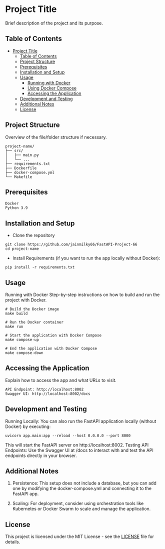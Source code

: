 # Project Title

Brief description of the project and its purpose.

## Table of Contents

- [Project Title](#project-title)
  - [Table of Contents](#table-of-contents)
  - [Project Structure](#project-structure)
  - [Prerequisites](#prerequisites)
  - [Installation and Setup](#installation-and-setup)
  - [Usage](#usage)
    - [Running with Docker](#running-with-docker)
    - [Using Docker Compose](#using-docker-compose)
    - [Accessing the Application](#accessing-the-application)
  - [Development and Testing](#development-and-testing)
  - [Additional Notes](#additional-notes)
  - [License](#license)

## Project Structure

Overview of the file/folder structure if necessary.

```plaintext
project-name/
├── src/
│   ├── main.py
│   └── ...
├── requirements.txt
├── Dockerfile
├── docker-compose.yml
└── Makefile
```

## Prerequisites
```plaintext
Docker 
Python 3.9
```

## Installation and Setup
  * Clone the repository
```plaintext
git clone https://github.com/jainmilky66/FastAPI-Project-66
cd project-name
```

  * Install Requirements (if you want to run the app locally without Docker):
```plaintext
pip install -r requirements.txt
```

## Usage
Running with Docker
Step-by-step instructions on how to build and run the project with Docker.

```plaintext
# Build the Docker image
make build

# Run the Docker container
make run

# Start the application with Docker Compose
make compose-up

# End the application with Docker Compose
make compose-down
```

## Accessing the Application
Explain how to access the app and what URLs to visit. 
```plaintext
API Endpoint: http://localhost:8002
Swagger UI: http://localhost:8002/docs
```

## Development and Testing
Running Locally: You can also run the FastAPI application locally (without Docker) by executing:
```plaintext
uvicorn app.main:app --reload --host 0.0.0.0 --port 8000
```
This will start the FastAPI server on http://localhost:8002.
Testing API Endpoints: Use the Swagger UI at /docs to interact with and test the API endpoints directly in your browser.


## Additional Notes
1. Persistence: This setup does not include a database, but you can add one by modifying the docker-compose.yml and connecting it to the FastAPI app.

2. Scaling: For deployment, consider using orchestration tools like Kubernetes or Docker Swarm to scale and manage the application.

## License
This project is licensed under the MIT License - see the [LICENSE](LICENSE) file for details.
